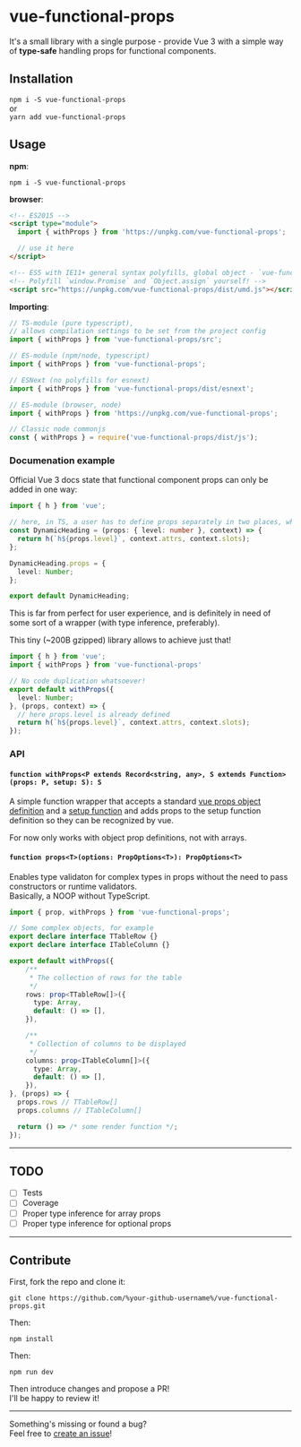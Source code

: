 # vue-functional-props

It's a small library with a single purpose - provide Vue 3 with a simple way of **type-safe** handling props for functional components.

## Installation

`npm i -S vue-functional-props`\
or\
`yarn add vue-functional-props`

## Usage

**npm**:
```
npm i -S vue-functional-props
```

**browser**:
```html
<!-- ES2015 -->
<script type="module">
  import { withProps } from 'https://unpkg.com/vue-functional-props';

  // use it here
</script>

<!-- ES5 with IE11+ general syntax polyfills, global object - `vue-functional-props` -->
<!-- Polyfill `window.Promise` and `Object.assign` yourself! -->
<script src="https://unpkg.com/vue-functional-props/dist/umd.js"></script>
```

**Importing**:
```ts
// TS-module (pure typescript),
// allows compilation settings to be set from the project config
import { withProps } from 'vue-functional-props/src';

// ES-module (npm/node, typescript)
import { withProps } from 'vue-functional-props';

// ESNext (no polyfills for esnext)
import { withProps } from 'vue-functional-props/dist/esnext';

// ES-module (browser, node)
import { withProps } from 'https://unpkg.com/vue-functional-props';

// Classic node commonjs
const { withProps } = require('vue-functional-props/dist/js');
```

### Documenation example

Official Vue 3 docs state that functional component props can only be added in one way:
```ts
import { h } from 'vue';

// here, in TS, a user has to define props separately in two places, which produces code duplication
const DynamicHeading = (props: { level: number }, context) => {
  return h(`h${props.level}`, context.attrs, context.slots);
};

DynamicHeading.props = {
  level: Number;
};

export default DynamicHeading;
```

This is far from perfect for user experience, and is definitely in need of some sort of a wrapper (with type inference, preferably).

This tiny (~200B gzipped) library allows to achieve just that!

```ts
import { h } from 'vue';
import { withProps } from 'vue-functional-props'

// No code duplication whatsoever!
export default withProps({
  level: Number;
}, (props, context) => {
  // here props.level is already defined
  return h(`h${props.level}`, context.attrs, context.slots);
});
```

### API

#### `function withProps<P extends Record<string, any>, S extends Function>(props: P, setup: S): S`

A simple function wrapper that accepts a standard [vue props object definition](https://v3.vuejs.org/guide/component-props.html#prop-types) and a [setup function](https://v3.vuejs.org/api/composition-api.html#setup) and adds props to the setup function definition so they can be recognized by vue.

For now only works with object prop definitions, not with arrays.

#### `function props<T>(options: PropOptions<T>): PropOptions<T>`

Enables type validaton for complex types in props without the need to pass constructors or runtime validators.\
Basically, a NOOP without TypeScript.

```ts
import { prop, withProps } from 'vue-functional-props';

// Some complex objects, for example
export declare interface TTableRow {}
export declare interface ITableColumn {}

export default withProps({
    /**
     * The collection of rows for the table
     */
    rows: prop<TTableRow[]>({
      type: Array,
      default: () => [],
    }),

    /**
     * Collection of columns to be displayed
     */
    columns: prop<ITableColumn[]>({
      type: Array,
      default: () => [],
    }),
}, (props) => {
  props.rows // TTableRow[]
  props.columns // ITableColumn[]

  return () => /* some render function */;
});
```

---

## TODO

- [ ] Tests
- [ ] Coverage
- [ ] Proper type inference for array props
- [ ] Proper type inference for optional props

---

## Contribute

First, fork the repo and clone it:
```
git clone https://github.com/%your-github-username%/vue-functional-props.git
```

Then:
```
npm install
```

Then:
```
npm run dev
```

Then introduce changes and propose a PR!\
I'll be happy to review it!

---

Something's missing or found a bug?\
Feel free to [create an issue](https://github.com/Raiondesu/vue-functional-props/issues/new)!
